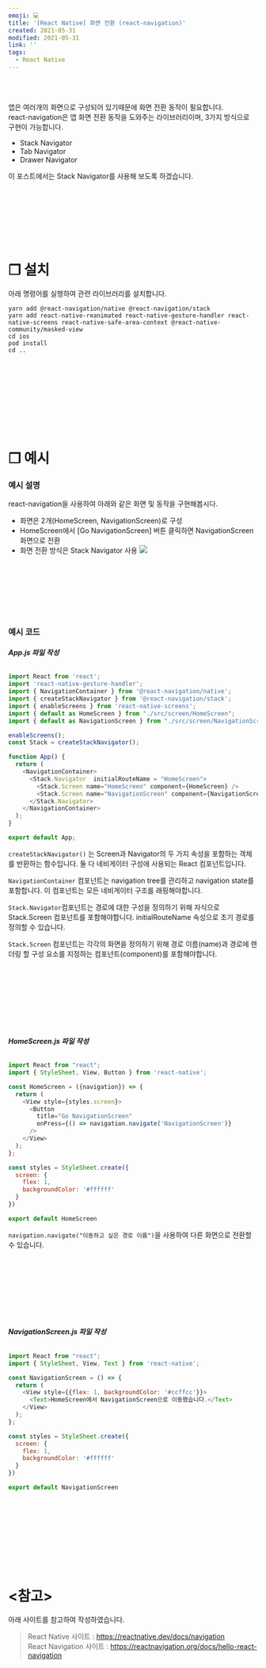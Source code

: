 ```yaml
---
emoji: 💻
title: '[React Native] 화면 전환 (react-navigation)'
created: 2021-05-31
modified: 2021-05-31
link: ''
tags:
  - React Native
---
```

<br></br>





앱은 여러개의 화면으로 구성되어 있기때문에 화면 전환 동작이 필요합니다.  
react-navigation은 앱 화면 전환 동작을 도와주는 라이브러리이며, 3가지 방식으로 구현이 가능합니다.  
- Stack Navigator
- Tab Navigator
- Drawer Navigator

이 포스트에서는 Stack Navigator를 사용해 보도록 하겠습니다.
<br></br><br></br><br></br><br></br>





# **❐ 설치**
아래 명령어를 실행하여 관련 라이브러리를 설치합니다.
```
yarn add @react-navigation/native @react-navigation/stack
yarn add react-native-reanimated react-native-gesture-handler react-native-screens react-native-safe-area-context @react-native-community/masked-view
cd ios
pod install
cd ..
```
<br></br><br></br><br></br><br></br>





# **❐ 예시**
### **예시 설명**
react-navigation을 사용하여 아래와 같은 화면 및 동작을 구현해봅시다.
- 화면은 2개(HomeScreen, NavigationScreen)로 구성  
- HomeScreen에서 [Go NavigationScreen] 버튼 클릭하면 NavigationScreen 화면으로 전환  
- 화면 전환 방식은 Stack Navigator 사용
![](/assets/react-native-navigation.png)
<br></br><br></br><br></br><br></br>





### **예시 코드**
###### **App.js 파일 작성**
```javascript
import React from 'react';
import 'react-native-gesture-handler';
import { NavigationContainer } from '@react-navigation/native';
import { createStackNavigator } from '@react-navigation/stack';
import { enableScreens } from 'react-native-screens';
import { default as HomeScreen } from "./src/screen/HomeScreen";
import { default as NavigationScreen } from "./src/screen/NavigationScreen";

enableScreens();
const Stack = createStackNavigator();

function App() {
  return (
    <NavigationContainer>
      <Stack.Navigator  initialRouteName = "HomeScreen">
        <Stack.Screen name="HomeScreen" component={HomeScreen} />
        <Stack.Screen name="NavigationScreen" component={NavigationScreen} />
      </Stack.Navigator>
    </NavigationContainer>
  );
}

export default App;
```
`createStackNavigator()` 는 Screen과 Navigator의 두 가지 속성을 포함하는 객체를 반환하는 함수입니다.
둘 다 네비게이터 구성에 사용되는 React 컴포넌트입니다.  

`NavigationContainer` 컴포넌트는 navigation tree를 관리하고 navigation state를 포함합니다.
이 컴포넌트는 모든 네비게이터 구조를 래핑해야합니다.  

`Stack.Navigator`컴포넌트는 경로에 대한 구성을 정의하기 위해 자식으로 Stack.Screen 컴포넌트를 포함해야합니다.
initialRouteName 속성으로 초기 경로를 정의할 수 있습니다.  

`Stack.Screen` 컴포넌트는 각각의 화면을 정의하기 위해 경로 이름(name)과 경로에 렌더링 할 구성 요소를 지정하는 컴포넌트(component)를 포함해야합니다.  
<br></br><br></br><br></br><br></br>





###### **HomeScreen.js 파일 작성**
```javascript
import React from "react";
import { StyleSheet, View, Button } from 'react-native';

const HomeScreen = ({navigation}) => {  
  return (
    <View style={styles.screen}>
      <Button
        title="Go NavigationScreen"
        onPress={() => navigation.navigate('NavigationScreen')}
      />
    </View>
  );
};

const styles = StyleSheet.create({
  screen: {
    flex: 1,
    backgroundColor: '#ffffff'
  }
})

export default HomeScreen
```
`navigation.navigate("이동하고 싶은 경로 이름")`을 사용하여 다른 화면으로 전환할 수 있습니다.  
<br></br><br></br><br></br><br></br>





###### **NavigationScreen.js 파일 작성**
```javascript
import React from "react";
import { StyleSheet, View, Text } from 'react-native'; 

const NavigationScreen = () => {  
  return (
    <View style={{flex: 1, backgroundColor: '#ccffcc'}}>
      <Text>HomeScreen에서 NavigationScreen으로 이동했습니다.</Text>
    </View>
  );
};

const styles = StyleSheet.create({
  screen: {
    flex: 1,
    backgroundColor: '#ffffff'
  }
})

export default NavigationScreen
```
<br></br><br></br><br></br><br></br>





# **<참고>**
아래 사이트를 참고하여 작성하였습니다.
> React Native 사이트 : https://reactnative.dev/docs/navigation  
> React Navigation 사이트 : https://reactnavigation.org/docs/hello-react-navigation

<br></br><br></br>